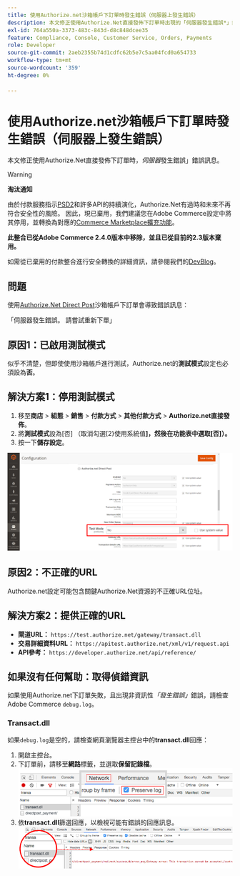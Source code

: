 ```yaml
---
title: 使用Authorize.net沙箱帳戶下訂單時發生錯誤（伺服器上發生錯誤）
description: 本文修正使用Authorize.Net直接發佈下訂單時出現的「伺服器發生錯誤*」錯誤訊息。
exl-id: 764a550a-3373-483c-843d-d8c848dcee35
feature: Compliance, Console, Customer Service, Orders, Payments
role: Developer
source-git-commit: 2aeb2355b74d1cdfc62b5e7c5aa04fcd0a654733
workflow-type: tm+mt
source-wordcount: '359'
ht-degree: 0%

---
```


# 使用Authorize.net沙箱帳戶下訂單時發生錯誤（伺服器上發生錯誤）

本文修正使用Authorize.Net直接發佈下訂單時，*伺服器*&#x200B;發生錯誤」錯誤訊息。

>[!WARNING]
>
>**淘汰通知**
>
>由於付款服務指示[PSD2](https://experienceleague.adobe.com/en/docs/commerce-admin/start/compliance/payments/compliance-payment-services-directive)和許多API的持續演化，Authorize.Net有過時和未來不再符合安全性的風險。 因此，現已棄用，我們建議您在Adobe Commerce設定中將其停用，並轉換為對應的[Commerce Marketplace擴充功能](https://marketplace.magento.com/extensions.html)。
>
>**此整合已從Adobe Commerce 2.4.0版本中移除，並且已從目前的2.3版本棄用。**
>
>如需從已棄用的付款整合進行安全轉換的詳細資訊，請參閱我們的[DevBlog](https://community.magento.com/t5/Magento-DevBlog/Deprecation-of-Magento-core-payment-integrations/ba-p/426445)。

## 問題

使用[Authorize.Net Direct Post](https://experienceleague.adobe.com/en/docs/commerce-knowledge-base/kb/troubleshooting/payments/error-placing-order-with-authorize-net-sandbox-account-an-error-occurred-on-the-server)沙箱帳戶下訂單會導致錯誤訊息：

>>
「伺服器發生錯誤。 請嘗試重新下單」

## 原因1：已啟用測試模式

似乎不清楚，但即使使用沙箱帳戶進行測試，Authorize.net的&#x200B;**測試模式**&#x200B;設定也必須設為&#x200B;**否**。

## 解決方案1：停用測試模式

1. 移至&#x200B;**商店** > **組態** > **銷售** > **付款方式** > **其他付款方式** > **Authorize.net直接發佈**。
1. 將&#x200B;**測試模式**&#x200B;設為[否] （取消勾選[2}使用系統值&#x200B;**]，然後在功能表中選取[否]）。**
1. 按一下&#x200B;**儲存設定**。

![authorize-net_test-mode_setting.png](/help/troubleshooting/miscellaneous/assets/authorize-net_test-mode_setting.png)

## 原因2：不正確的URL

Authorize.net設定可能包含關鍵Authorize.Net資源的不正確URL位址。

## 解決方案2：提供正確的URL

* **閘道URL：**   `https://test.authorize.net/gateway/transact.dll`
* **交易詳細資料URL：**   `https://apitest.authorize.net/xml/v1/request.api`
* **API參考：**   `https://developer.authorize.net/api/reference/`

## 如果沒有任何幫助：取得偵錯資訊

如果使用Authorize.net下訂單失敗，且出現非資訊性&#x200B;*「發生錯誤」*&#x200B;錯誤，請檢查Adobe Commerce `debug.log`。

### Transact.dll

如果`debug.log`是空的，請檢查網頁瀏覽器主控台中的&#x200B;**transact.dll**&#x200B;回應：

1. 開啟主控台。
1. 下訂單前，請移至&#x200B;**網路**&#x200B;標籤，並選取&#x200B;**保留記錄檔**。    ![web-console_network_preserve-log.png](assets/web-console_network_preserve-log.png)
1. 依&#x200B;**transact.dll**&#x200B;篩選回應，以檢視可能有錯誤的回應訊息。    ![transact-dll_web-console_response.png](assets/transact-dll_web-console_response.png)
